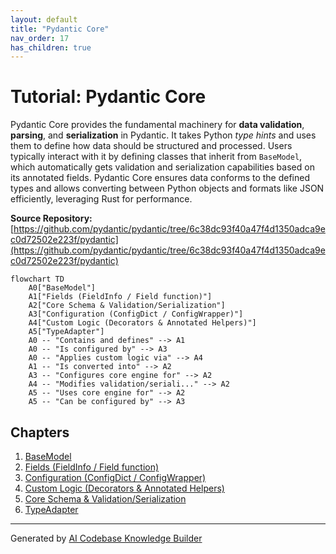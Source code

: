 ```yaml
---
layout: default
title: "Pydantic Core"
nav_order: 17
has_children: true
---
```


# Tutorial: Pydantic Core

Pydantic Core provides the fundamental machinery for **data validation**, **parsing**, and **serialization** in Pydantic. It takes Python *type hints* and uses them to define how data should be structured and processed. Users typically interact with it by defining classes that inherit from `BaseModel`, which automatically gets validation and serialization capabilities based on its annotated fields. Pydantic Core ensures data conforms to the defined types and allows converting between Python objects and formats like JSON efficiently, leveraging Rust for performance.


**Source Repository:** [https://github.com/pydantic/pydantic/tree/6c38dc93f40a47f4d1350adca9ec0d72502e223f/pydantic](https://github.com/pydantic/pydantic/tree/6c38dc93f40a47f4d1350adca9ec0d72502e223f/pydantic)

```mermaid
flowchart TD
    A0["BaseModel"]
    A1["Fields (FieldInfo / Field function)"]
    A2["Core Schema & Validation/Serialization"]
    A3["Configuration (ConfigDict / ConfigWrapper)"]
    A4["Custom Logic (Decorators & Annotated Helpers)"]
    A5["TypeAdapter"]
    A0 -- "Contains and defines" --> A1
    A0 -- "Is configured by" --> A3
    A0 -- "Applies custom logic via" --> A4
    A1 -- "Is converted into" --> A2
    A3 -- "Configures core engine for" --> A2
    A4 -- "Modifies validation/seriali..." --> A2
    A5 -- "Uses core engine for" --> A2
    A5 -- "Can be configured by" --> A3
```

## Chapters

1. [BaseModel](01_basemodel.md)
2. [Fields (FieldInfo / Field function)](02_fields__fieldinfo___field_function_.md)
3. [Configuration (ConfigDict / ConfigWrapper)](03_configuration__configdict___configwrapper_.md)
4. [Custom Logic (Decorators & Annotated Helpers)](04_custom_logic__decorators___annotated_helpers_.md)
5. [Core Schema & Validation/Serialization](05_core_schema___validation_serialization.md)
6. [TypeAdapter](06_typeadapter.md)


---

Generated by [AI Codebase Knowledge Builder](https://github.com/The-Pocket/Tutorial-Codebase-Knowledge)